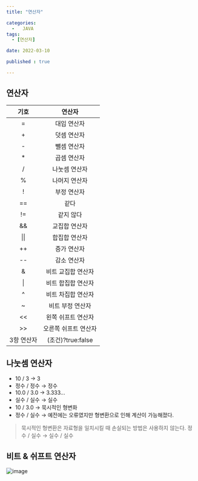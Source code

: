 ```yaml
---
title: "연산자" 

categories:
  -   JAVA
tags:
  - [연산자]

date: 2022-03-10

published : true

---
```


## 연산자

기호 | 연산자
:----:|:----:
= | 대입 연산자
+ | 덧셈 연산자
- | 뺄셈 연산자
* | 곱셈 연산자
/ | 나눗셈 연산자
% | 나머지 연산자
! | 부정 연산자
== | 같다
!= | 같지 않다
&& | 교집합 연산자
\|\| | 합집합 연산자
++ | 증가 연산자
-- | 감소 연산자
& | 비트 교집합 연산자
\| | 비트 합집합 연산자
^ | 비트 차집합 연산자
~ | 비트 부정 연산자
<< | 왼쪽 쉬프트 연산자
>> | 오른쪽 쉬프트 연산자
3항 연산자 | (조건)?true:false


## 나눗셈 연산자
- 10 / 3 → 3  
- 정수 / 정수 → 정수  
- 10.0 / 3.0 → 3.333...  
- 실수 / 실수 → 실수  
- 10 / 3.0 → 묵시적인 형변화  
- 정수 / 실수 → 예전에는 오류였지만 형변환으로 인해 계산이 가능해졌다.

>묵시적인 형변환은 자료형을 일치시킬 때 손실되는 방법은 사용하지 않는다.
정수 / 실수 → 실수 / 실수

## 비트 & 쉬프트 연산자

![image](https://user-images.githubusercontent.com/73566453/157651875-4c064218-852d-40c9-9142-671c015d7150.png)